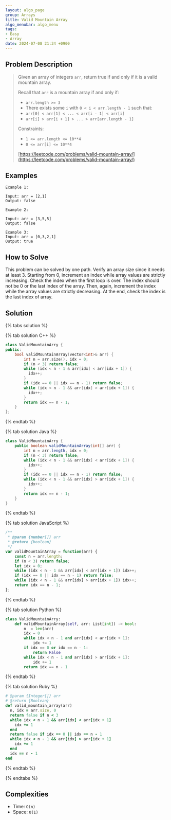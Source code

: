 ```yaml
---
layout: algo_page
group: Arrays
title: Valid Mountain Array
algo_menubar: algo_menu
tags:
- Easy
- Array
date: 2024-07-08 21:34 +0900
---
```

## Problem Description
> Given an array of integers `arr`, return true if and only if it is a valid mountain array.
>
> Recall that `arr` is a mountain array if and only if:
> - `arr.length >= 3`
> - There exists some `i` with `0 < i < arr.length - 1` such that:
> - `arr[0] < arr[1] < ... < arr[i - 1] < arr[i]`
> - `arr[i] > arr[i + 1] > ... > arr[arr.length - 1]`
>
> Constraints:
> - `1 <= arr.length <= 10**4`
> - `0 <= arr[i] <= 10**4`
>
> [https://leetcode.com/problems/valid-mountain-array/](https://leetcode.com/problems/valid-mountain-array/)

## Examples
```
Example 1:

Input: arr = [2,1]
Output: false
```

```
Example 2:

Input: arr = [3,5,5]
Output: false
```

```
Example 3:
Input: arr = [0,3,2,1]
Output: true
```

## How to Solve

This problem can be solved by one path. Verify an array size since it needs at least 3.
Starting from 0, increment an index while array values are strictly increasing.
Check the index when the first loop is over. The index should not be 0 or the last index of the array.
Then, again, increment the index while the array values are strictly decreasing.
At the end, check the index is the last index of array.

## Solution

{% tabs solution %}

{% tab solution C++ %}
```cpp
class ValidMountainArry {
public:
    bool validMountainArray(vector<int>& arr) {
        int n = arr.size(), idx = 0;
        if (n < 3) return false;
        while (idx < n - 1 & arr[idx] < arr[idx + 1]) {
          idx++;
        }
        if (idx == 0 || idx == n - 1) return false;
        while (idx < n - 1 && arr[idx] > arr[idx + 1]) {
          idx++;
        }
        return idx == n - 1;
    }
};
```
{% endtab %}

{% tab solution Java %}
```java
class ValidMountainArry {
    public boolean validMountainArray(int[] arr) {
        int n = arr.length, idx = 0;
        if (n < 3) return false;
        while (idx < n - 1 && arr[idx] < arr[idx + 1]) {
          idx++;
        }
        if (idx == 0 || idx == n - 1) return false;
        while (idx < n - 1 && arr[idx] > arr[idx + 1]) {
          idx++;
        }
        return idx == n - 1;
    }
}
```
{% endtab %}

{% tab solution JavaScript %}
```js
/**
 * @param {number[]} arr
 * @return {boolean}
 */
var validMountainArray = function(arr) {
    const n = arr.length;
    if (n < 3) return false;
    let idx = 0;
    while (idx < n - 1 && arr[idx] < arr[idx + 1]) idx++;
    if (idx == 0 || idx == n - 1) return false;
    while (idx < n - 1 && arr[idx] > arr[idx + 1]) idx++;
    return idx == n - 1;
};
```
{% endtab %}

{% tab solution Python %}
```python
class ValidMountainArry:
    def validMountainArray(self, arr: List[int]) -> bool:
        n  = len(arr)
        idx = 0
        while idx < n - 1 and arr[idx] < arr[idx + 1]:
            idx += 1
        if idx == 0 or idx == n - 1:
            return False
        while idx < n - 1 and arr[idx] > arr[idx + 1]:
            idx += 1
        return idx == n - 1
```
{% endtab %}

{% tab solution Ruby %}
```ruby
# @param {Integer[]} arr
# @return {Boolean}
def valid_mountain_array(arr)
  n, idx = arr.size, 0
  return false if n < 3
  while idx < n - 1 && arr[idx] < arr[idx + 1]
    idx += 1
  end
  return false if idx == 0 || idx == n - 1
  while idx < n - 1 && arr[idx] > arr[idx + 1]
    idx += 1
  end
  idx == n - 1
end
```
{% endtab %}

{% endtabs %}



## Complexities
- Time: `O(n)`
- Space: `O(1)`
